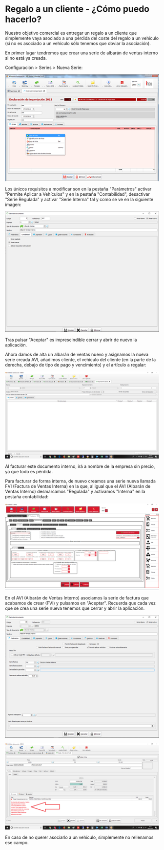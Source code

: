 # Regalo a un cliente - ¿Cómo puedo hacerlo?

Nuestro objetivo comercial es entregar un regalo a un cliente que simplemente vaya asociado a una pérdida del coste del regalo a un vehículo \(si no es asociado a un vehículo sólo tenemos que obviar la asociación\).

En primer lugar tendremos que crear una serie de albarán de ventas interno si no está ya creada. 

Configuración &gt; Series &gt; Nueva Serie:

![](../.gitbook/assets/image%20%28165%29.png)

Los únicos requisitos a modificar son en la pestaña "Parámetros" activar "Permite Aplicar a Vehículos" y en la pestaña "Contabilidad", desactivar "Serie Regulada" y activar "Serie Interna" tal y como se ve en la siguiente imagen:

![](../.gitbook/assets/image.png)

Tras pulsar "Aceptar" es imprescindible cerrar y abrir de nuevo la aplicación.

Ahora damos de alta un albarán de ventas nuevo y asignamos la nueva serie creada AVI, añadimos cliente, el vehículo del cliente \(en la parte de la derecha, debajo de tipo de pago y vencimiento\) y el artículo a regalar:

![](../.gitbook/assets/image%20%28337%29.png)

Al facturar este documento interno, irá a nombre de la empresa sin precio, ya que todo es pérdida.

Para facturar de forma interna, de nuevo creamos una serie nueva llamada FVI \(Factura de Ventas Interna\) en la que, al igual que el AVI \(Albarán de Ventas Interno\) desmarcamos "Regulada" y activamos "Interna" en la pestaña contabilidad:

![](../.gitbook/assets/image%20%28467%29.png)

En el AVI \(Albarán de Ventas Interno\) asociamos la serie de factura que acabamos de crear \(FVI\) y pulsamos en "Aceptar". Recuerda que cada vez que se crea una serie nueva tenemos que cerrar y abrir la aplicación.

![](../.gitbook/assets/image%20%28377%29.png)

![Factura de Ventas Interna](../.gitbook/assets/image%20%28306%29.png)

En caso de no querer asociarlo a un vehículo, simplemente no rellenamos ese campo.





